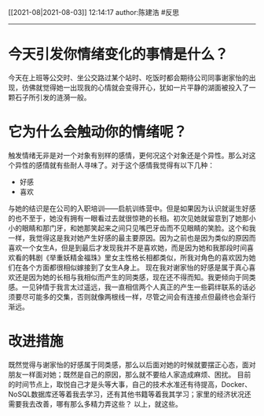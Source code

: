 [[2021-08|2021-08-03]]
12:14:17
author:陈建浩
#反思

--- 
# 今天引发你情绪变化的事情是什么？
今天在上班等公交时、坐公交路过某个站时、吃饭时都会期待公司同事谢家怡的出现，彷佛就觉得她一出现我的心情就会变得开心，犹如一片平静的湖面被投入了一颗石子所引发的涟漪一般。

# 它为什么会触动你的情绪呢？
触发情绪无非是对一个对象有别样的感情，更何况这个对象还是个异性。那么对这个异性的感情就有些耐人寻味了。对于这个感情我觉得有以下几种：
- 好感
- 喜欢

与她的结识是在公司的入职培训——启航训练营中。但是如果因为认识就诞生好感的也不至于，她没有拥有一眼看过去就很惊艳的长相。初次见她就留意到了她那小小的眼睛和那门牙，和她那笑起来之间只见嘴巴牙齿而不见眼睛的笑脸。这个和我一样，我觉得这是我对她产生好感的最主要原因。因为之前也是因为类似的原因而喜欢一个女生A，但是到最后才发现我并不是喜欢她，而是因为她和我那段时间喜欢看的韩剧《举重妖精金福珠》里女主性格长相都类似，所我对角色的喜欢因为她们在各个方面都很相似嫁接到了女生A身上。
现在我对谢家怡的好感是属于真心喜欢还是因为她的长相与我相似而产生的同类感，现在还不得而知。我更倾向于同类感。一见钟情于我言太过遥远，我一直相信两个人真正的产生一些羁绊联系的话必须要尽可能多的交集，否则就像两根线一样，尽管之间会有连接点但最终也会渐行渐远。

# 改进措施
既然觉得与谢家怡的好感属于同类感，那么以后面对她的时候就要摆正心态，面对朋友一样面对她；既然是自己的原因，那么就不要给人家造成麻烦、困扰。
目前的时间节点上，取悦自己才是头等大事，自己的技术水准还有待提高，Docker、NoSQL数据库还等着我去学习，还有其他书籍等着我其学习；家里的经济状况还需要我去改善，哪有那么多精力弄这些？
以上，就这些。